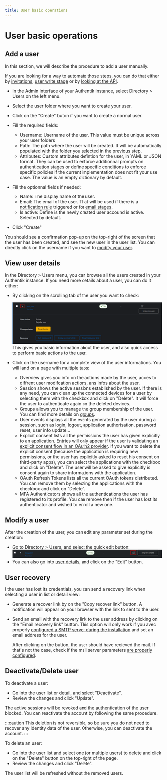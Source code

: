 ```yaml
---
title: User basic operations
---
```


# User basic operations

## Add a user

In this section, we will describe the procedure to add a user manually.

If you are looking for a way to automate those steps, you can do that either by [invitations](./invitation.md), [user write stage](../../flow/stages/user_write.md) or by [looking at the API](../../../developer-docs/api/browser.mdx).

-   In the Admin interface of your Authentik instance, select Directory > Users on the left menu.

-   Select the user folder where you want to create your user.

-   Click on the "Create" buton if you want to create a normal user.

-   Fill the required fields:

    -   Username: Username of the user. This value must be unique across your user folders
    -   Path: The path where the user will be created. It will be automatically populated with the folder you selected in the previous step.
    -   Attributes: Custom attributes defintion for the user, in YAML or JSON format. They can be used to enforce additionnal prompts on authentication stages or define specific conditions to enforce specific policies if the current implementation does not fit your use case. The value is an empty dictionary by default.

-   Fill the optionnal fields if needed:

    -   Name: The display name of the user.
    -   Email: The email of the user. That will be used if there is a [notification rule](../../events/notifications.md) triggered or for [email stages](../../flow/stages/email/index.mdx).
    -   Is active: Define is the newly created user accound is active. Selected by default.

-   Click "Create"

You should see a confirmation pop-up on the top-right of the screen that the user has been created, and see the new user in the user list.
You can directly click on the username if you want to [modify your user](./user_basic_operations.md#modify-a-user).

## View user details

In the Directory > Users menu, you can browse all the users created in your Authentik instance. If you need more details about a user, you can do it either:

-   By clicking on the scrolling tab of the user you want to check:

    ![](./user_quick_overview.png)
    This gives you basic information about the user, and also quick access to perform basic actions to the user.

-   Click on the username for a complete view of the user informations. You will land on a page with multiple tabs:

    -   Overview gives you info on the actions made by the user, acces to diffrent user modifcation actions, ans infos about the user.
    -   Session shows the active sessions established by the user. If there is any need, you can clean up the connected devices for a user by selecting them with the checkbox and click on "Delete". It will force the user to authenticate again on the deleted devices.
    -   Groups allows you to manage the group membership of the user. You can find more details on [groups](../group.md).
    -   User events displays all the events generated by the user during a session, such as login, logout, application authorisation, password reset, user info update...
    -   Explicit consent lists all the permissions the user has given explicitly to an application. Entries will only appear if the user is validating an [explicit consent flow in an OAuth2 provider](../../providers/oauth2/index.md). If you want to delete the explicit consent (because the application is requiring new permissions, or the user has explicitly asked to reset his consent on third-party apps), you can select the applications with the checkbox and click on "Delete". The user will be asked to give explicitly is consent again to share informations with the application.
    -   OAuth Refresh Tokens lists all the current OAuth tokens distributed. You can remove them by selecting the applications with the checkbox and click on "Delete".
    -   MFA Authenticators shows all the authentications the user has registered to its profile. You can remove then if the user has lost its authenticator and wished to enroll a new one.

## Modify a user

After the creation of the user, you can edit any parameter set during the creation:

-   Go to Directory > Users, and select the quick edit button:
    ![](./user_quick_edit.png)
-   You can also go into [user details](#user-details), and click on the "Edit" button.

## User recovery

I the user has lost its credentials, you can send a recovery link when selecting a user in list or detail view:

-   Generate a recover link by on the "Copy recover link" button.
    A notification will appear on your browser with the link to sent to the user.
-   Send an email with the recovery link to the user address by clicking on the "Email recovery link" button.
    This option will only work if you avec properly [configured a SMTP server during the installation](../../installation/docker-compose.md#email-configuration-optional-but-recommended) and set an email address for the user.

    After clicking on the button, the user should have recieved the mail. If that's not the case, check if the mail server parameters [are properly configured](../../troubleshooting/emails.md).

## Deactivate/Delete user

To deactivate a user:

-   Go into the user list or detail, and select "Deactivate".
-   Review the changes and click "Update".

The active sessions will be revoked and the authentication of the user blocked. You can reactivate the account by following the same procedure.

:::caution
This deletion is not reversible, so be sure you do not need to recover any identity data of the user.
Otherwise, you can deactivate the account.
:::

To delete an user:

-   Go into the user list and select one (or multiple users) to delete and click on the "Delete" button on the top-right of the page.
-   Review the changes and click "Delete".

The user list will be refreshed without the removed users.
